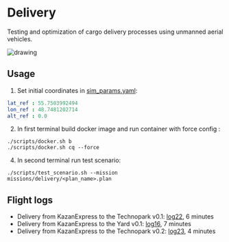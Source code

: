 # Delivery

Testing and optimization of cargo delivery processes using unmanned aerial vehicles.

<img src="https://raw.githubusercontent.com/RaccoonlabDev/innopolis_vtol_dynamics/docs/assets/delivery.png" alt="drawing"/>

## Usage

1. Set initial coordinates in [sim_params.yaml](uav_dynamics/inno_vtol_dynamics/config/sim_params.yaml):

```yaml
lat_ref : 55.7503992494
lon_ref : 48.7481202714
alt_ref : 0.0
```

2. In first terminal build docker image and run container with force config :

```
./scripts/docker.sh b
./scripts/docker.sh cq --force
```

4. In second terminal run test scenario:  

```
./scripts/test_scenario.sh --mission missions/delivery/<plan_name>.plan
```

## Flight logs

- Delivery from KazanExpress to the Technopark v0.1: [log22](https://review.px4.io/plot_app?log=3bea8e60-9f15-47ef-8954-be7cf0ae5e65), 6 minutes
- Delivery from KazanExpress to the Yard v0.1: [log16](https://review.px4.io/plot_app?log=c63a3a10-5f1f-4d51-97a9-cfa0970b9f3c), 7 minutes
- Delivery from KazanExpress to the Technopark v0.2: [log23](https://review.px4.io/plot_app?log=1c707f3e-ae76-49d5-9914-5abc0a5c5589), 4 minutes
